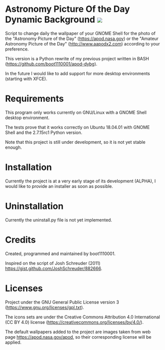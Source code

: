 
# Astronomy Picture Of the Day Dynamic Background ![](https://raw.githubusercontent.com/boot1110001/apod-dybg-py/master/media/icons/32x32/apod-dybg.png)
Script to change daily the wallpaper of your GNOME Shell for the photo of the "Astronomy Picture of the Day" (https://apod.nasa.gov) or the "Amateur Astronomy Picture of the Day" (http://www.aapodx2.com) according to your preference.

This version is a Python rewrite of my previous project written in BASH (https://github.com/boot1110001/apod-dybg).

In the future I would like to add support for more desktop environments (starting with XFCE).

# Requirements
This program only works currently on GNU/Linux with a GNOME Shell desktop environment.

The tests prove that it works correctly on Ubuntu 18.04.01 with GNOME Shell and the 2.7.15rc1 Python version.

Note that this project is still under development, so it is not yet stable enough.

# Installation
Currently the project is at a very early stage of its development (ALPHA), I would like to provide an installer as soon as possible.

# Uninstallation
Currently the uninstall.py file is not yet implemented.

# Credits
Created, programmed and maintained by boot1110001.

Inspired on the script of Josh Schreuder (2011) https://gist.github.com/JoshSchreuder/882666.

# Licenses
Project under the GNU General Public License version 3 (https://www.gnu.org/licenses/gpl.txt).

The icons sets are under the Creative Commons Attribution 4.0 International (CC BY 4.0) license (https://creativecommons.org/licenses/by/4.0/).

The default wallpapers added to the project are images taken from web page https://apod.nasa.gov/apod, so their corresponding license will be applied.
